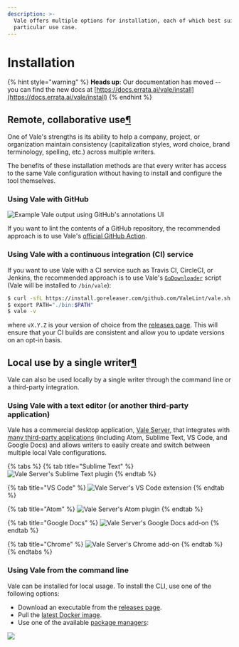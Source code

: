 ```yaml
---
description: >-
  Vale offers multiple options for installation, each of which best suits a
  particular use case.
---
```


# Installation

{% hint style="warning" %}
**Heads up**: Our documentation has moved -- you can find the new docs at [https://docs.errata.ai/vale/install](https://docs.errata.ai/vale/install)
{% endhint %}

## Remote, collaborative use[¶](https://errata-ai.github.io/vale/#remote-collaborative-use)

One of Vale's strengths is its ability to help a company, project, or organization maintain consistency \(capitalization styles, word choice, brand terminology, spelling, etc.\) across multiple writers.

The benefits of these installation methods are that every writer has access to the same Vale configuration without having to install and configure the tool themselves.

### **Using Vale with GitHub**

![Example Vale output using GitHub&apos;s annotations UI](https://user-images.githubusercontent.com/8785025/67726924-bf3e6180-f9a4-11e9-9c32-2233756731b9.png)

If you want to lint the contents of a GitHub repository, the recommended approach is to use Vale's [official GitHub Action](https://github.com/errata-ai/vale-action).

### **Using Vale with a continuous integration \(CI\) service**

If you want to use Vale with a CI service such as Travis CI, CircleCI, or Jenkins, the recommended approach is to use Vale's [`GoDownloader`](https://github.com/goreleaser/godownloader) script \(Vale will be installed to `/bin/vale`\):

```bash
$ curl -sfL https://install.goreleaser.com/github.com/ValeLint/vale.sh | sh -s vX.Y.Z
$ export PATH="./bin:$PATH"
$ vale -v
```

where `vX.Y.Z` is your version of choice from the [releases page](https://github.com/errata-ai/vale/releases). This will ensure that your CI builds are consistent and allow you to update versions on an opt-in basis.

## Local use by a single writer[¶](https://errata-ai.github.io/vale/#local-use-by-a-single-writer)

Vale can also be used locally by a single writer through the command line or a third-party integration.

### **Using Vale with a text editor \(or another third-party application\)**

Vale has a commercial desktop application, [Vale Server](https://errata.ai/vale-server/), that integrates with [many third-party applications](https://errata-ai.github.io/vale-server/docs/usage#step-5-using-a-client-application) \(including Atom, Sublime Text, VS Code, and Google Docs\) and allows writers to easily create and switch between multiple local Vale configurations.

{% tabs %}
{% tab title="Sublime Text" %}
![Vale Server&apos;s Sublime Text plugin](https://errata-ai.github.io/vale-server/docs/assets/plugins/st3.png)
{% endtab %}

{% tab title="VS Code" %}
![Vale Server&apos;s VS Code extension](https://errata-ai.github.io/vale-server/docs/assets/plugins/code.png)
{% endtab %}

{% tab title="Atom" %}
![Vale Server&apos;s Atom plugin](https://errata-ai.github.io/vale-server/docs/assets/plugins/atom.gif)
{% endtab %}

{% tab title="Google Docs" %}
![Vale Server&apos;s Google Docs add-on](https://lh3.googleusercontent.com/SsfXYh0tYvBx3gZEMVUCZpTnI4X-eUgVK_7-Fu9liSHunkMMJc_jPtJuYgz7H3giphqM3Wzmbg=w1280-h800)
{% endtab %}

{% tab title="Chrome" %}
![Vale Server&apos;s Chrome add-on](https://lh3.googleusercontent.com/Rqi8XR5DlittHWoiUNu-y9dMDamATtWQ_V-FT5aA6j-anyw_j5bTQg29j3pBEAqiLY_LoD52lA=w640-h400-e365)
{% endtab %}
{% endtabs %}

### **Using Vale from the command line**

Vale can be installed for local usage. To install the CLI, use one of the following options:

* Download an executable from the [releases page](https://github.com/errata-ai/vale/releases).
* Pull the [latest Docker image](https://hub.docker.com/r/jdkato/vale).
* Use one of the available [package managers](https://repology.org/project/vale/versions):

![](https://repology.org/badge/vertical-allrepos/vale.svg)


